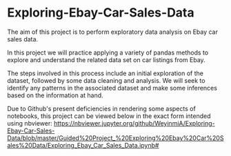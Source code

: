 # Exploring-Ebay-Car-Sales-Data
The aim of this project is to perform exploratory data analysis on Ebay car sales data.

In this project we will practice applying a variety of pandas methods to explore and understand the related data set on car listings from Ebay.

The steps involved in this process include an initial exploration of the dataset, followed by some data cleaning and analysis. We will seek to identify any patterns in the associated dataset and make some inferences based on the information at hand.

Due to Github's present deficiencies in rendering some aspects of notebooks, this project can be viewed below in the exact form intended using nbviewer:
https://nbviewer.jupyter.org/github/WeyinmiA/Exploring-Ebay-Car-Sales-Data/blob/master/Guided%20Project_%20Exploring%20Ebay%20Car%20Sales%20Data/Exploring_Ebay_Car_Sales_Data.ipynb#
